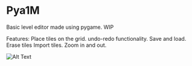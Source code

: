 # Pya1M
Basic level editor made using pygame. WIP

Features:
Place tiles on the grid.
undo-redo functionality.
Save and load.
Erase tiles
Import tiles.
Zoom in and out.

![Alt Text](https://im2.ezgif.com/tmp/ezgif-2-18fcffe5f8d3.gif)
